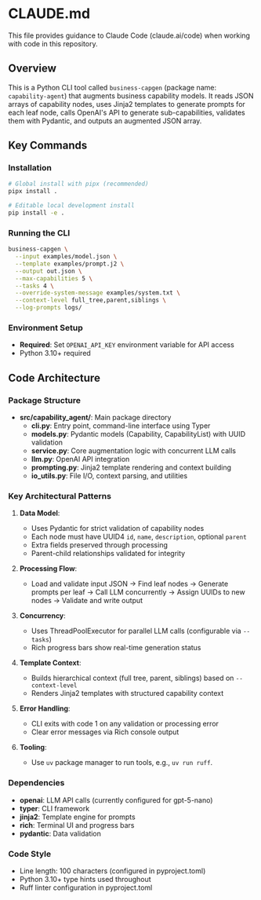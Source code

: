 # CLAUDE.md

This file provides guidance to Claude Code (claude.ai/code) when working with code in this repository.

## Overview

This is a Python CLI tool called `business-capgen` (package name: `capability-agent`) that augments business capability models. It reads JSON arrays of capability nodes, uses Jinja2 templates to generate prompts for each leaf node, calls OpenAI's API to generate sub-capabilities, validates them with Pydantic, and outputs an augmented JSON array.

## Key Commands

### Installation
```bash
# Global install with pipx (recommended)
pipx install .

# Editable local development install
pip install -e .
```

### Running the CLI
```bash
business-capgen \
  --input examples/model.json \
  --template examples/prompt.j2 \
  --output out.json \
  --max-capabilities 5 \
  --tasks 4 \
  --override-system-message examples/system.txt \
  --context-level full_tree,parent,siblings \
  --log-prompts logs/
```

### Environment Setup
- **Required**: Set `OPENAI_API_KEY` environment variable for API access
- Python 3.10+ required

## Code Architecture

### Package Structure
- **src/capability_agent/**: Main package directory
  - **cli.py**: Entry point, command-line interface using Typer
  - **models.py**: Pydantic models (Capability, CapabilityList) with UUID validation
  - **service.py**: Core augmentation logic with concurrent LLM calls
  - **llm.py**: OpenAI API integration
  - **prompting.py**: Jinja2 template rendering and context building
  - **io_utils.py**: File I/O, context parsing, and utilities

### Key Architectural Patterns

1. **Data Model**: 
   - Uses Pydantic for strict validation of capability nodes
   - Each node must have UUID4 `id`, `name`, `description`, optional `parent`
   - Extra fields preserved through processing
   - Parent-child relationships validated for integrity

2. **Processing Flow**:
   - Load and validate input JSON → Find leaf nodes → Generate prompts per leaf → Call LLM concurrently → Assign UUIDs to new nodes → Validate and write output

3. **Concurrency**: 
   - Uses ThreadPoolExecutor for parallel LLM calls (configurable via `--tasks`)
   - Rich progress bars show real-time generation status

4. **Template Context**: 
   - Builds hierarchical context (full tree, parent, siblings) based on `--context-level`
   - Renders Jinja2 templates with structured capability context

5. **Error Handling**: 
   - CLI exits with code 1 on any validation or processing error
   - Clear error messages via Rich console output

6. **Tooling**:
   - Use `uv` package manager to run tools, e.g., `uv run ruff`.

### Dependencies
- **openai**: LLM API calls (currently configured for gpt-5-nano)
- **typer**: CLI framework
- **jinja2**: Template engine for prompts
- **rich**: Terminal UI and progress bars
- **pydantic**: Data validation

### Code Style
- Line length: 100 characters (configured in pyproject.toml)
- Python 3.10+ type hints used throughout
- Ruff linter configuration in pyproject.toml